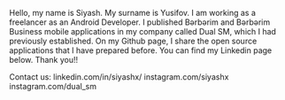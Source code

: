 Hello, my name is Siyash. My surname is Yusifov. I am working as a freelancer as an Android Developer. I published Bərbərim and Bərbərim Business mobile applications in my company called Dual SM, which I had previously established. On my Github page, I share the open source applications that I have prepared before. You can find my Linkedin page below. Thank you!!

Contact us: linkedin.com/in/siyashx/
            instagram.com/siyashx
            instagram.com/dual_sm
           
          
